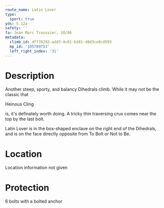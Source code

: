 ```yaml
---
route_name: Latin Lover
type:
  sport: true
yds: 5.12a
safety: ''
fa: Jean Marc Troussier, 10/86
metadata:
  climb_id: dff78293-add3-4c01-b101-d8d3ce8cd593
  mp_id: '105789753'
  left_right_index: '31'
---
```

# Description
Another steep, sporty, and balancy Dihedrals climb.  While it may not be the classic that

Heinous Cling

is, it's definately worth doing.  A tricky thin traversing crux comes near the top by the last bolt.

Latin Lover is in the box-shaped enclave on the right end of the Dihedrals, and is on the face directly opposite from To Bolt or Not to Be.

# Location
Location information not given

# Protection
6 bolts with a bolted anchor
